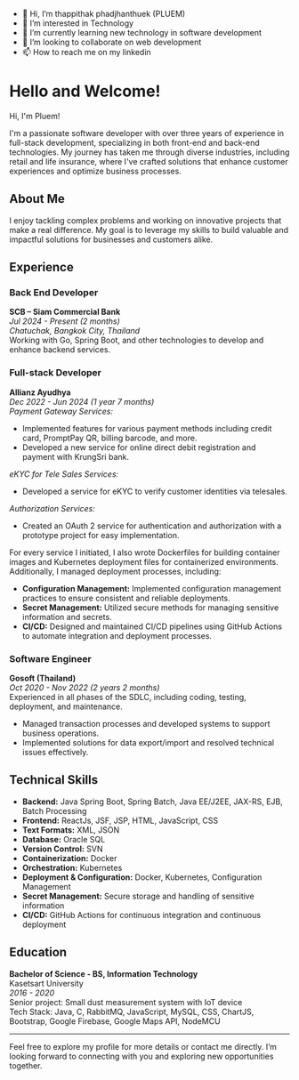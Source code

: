 - 👋 Hi, I’m thappithak phadjhanthuek (PLUEM)
- 👀 I’m interested in Technology
- 🌱 I’m currently learning new technology in software development
- 💞️ I’m looking to collaborate on web development
- 📫 How to reach me on my linkedin

# Hello and Welcome!

Hi, I'm Pluem!

I'm a passionate software developer with over three years of experience in full-stack development, specializing in both front-end and back-end technologies. My journey has taken me through diverse industries, including retail and life insurance, where I've crafted solutions that enhance customer experiences and optimize business processes.

## About Me

I enjoy tackling complex problems and working on innovative projects that make a real difference. My goal is to leverage my skills to build valuable and impactful solutions for businesses and customers alike.

## Experience

### Back End Developer
**SCB – Siam Commercial Bank**  
_Jul 2024 - Present (2 months)_  
*Chatuchak, Bangkok City, Thailand*  
Working with Go, Spring Boot, and other technologies to develop and enhance backend services.

### Full-stack Developer
**Allianz Ayudhya**  
_Dec 2022 - Jun 2024 (1 year 7 months)_  
*Payment Gateway Services:*  
- Implemented features for various payment methods including credit card, PromptPay QR, billing barcode, and more.
- Developed a new service for online direct debit registration and payment with KrungSri bank.

_eKYC for Tele Sales Services:_  
- Developed a service for eKYC to verify customer identities via telesales.

_Authorization Services:_  
- Created an OAuth 2 service for authentication and authorization with a prototype project for easy implementation.

For every service I initiated, I also wrote Dockerfiles for building container images and Kubernetes deployment files for containerized environments. Additionally, I managed deployment processes, including:
- **Configuration Management:** Implemented configuration management practices to ensure consistent and reliable deployments.
- **Secret Management:** Utilized secure methods for managing sensitive information and secrets.
- **CI/CD:** Designed and maintained CI/CD pipelines using GitHub Actions to automate integration and deployment processes.

### Software Engineer
**Gosoft (Thailand)**  
_Oct 2020 - Nov 2022 (2 years 2 months)_  
Experienced in all phases of the SDLC, including coding, testing, deployment, and maintenance.  
- Managed transaction processes and developed systems to support business operations.
- Implemented solutions for data export/import and resolved technical issues effectively.

## Technical Skills

- **Backend:** Java Spring Boot, Spring Batch, Java EE/J2EE, JAX-RS, EJB, Batch Processing
- **Frontend:** ReactJs, JSF, JSP, HTML, JavaScript, CSS
- **Text Formats:** XML, JSON
- **Database:** Oracle SQL
- **Version Control:** SVN
- **Containerization:** Docker
- **Orchestration:** Kubernetes
- **Deployment & Configuration:** Docker, Kubernetes, Configuration Management
- **Secret Management:** Secure storage and handling of sensitive information
- **CI/CD:** GitHub Actions for continuous integration and continuous deployment

## Education

**Bachelor of Science - BS, Information Technology**  
Kasetsart University  
_2016 - 2020_  
Senior project: Small dust measurement system with IoT device  
Tech Stack: Java, C, RabbitMQ, JavaScript, MySQL, CSS, ChartJS, Bootstrap, Google Firebase, Google Maps API, NodeMCU

---

Feel free to explore my profile for more details or contact me directly. I’m looking forward to connecting with you and exploring new opportunities together.



<!---
thepphithakP/thepphithakP is a ✨ special ✨ repository because its `README.md` (this file) appears on your GitHub profile.
You can click the Preview link to take a look at your changes.
--->
